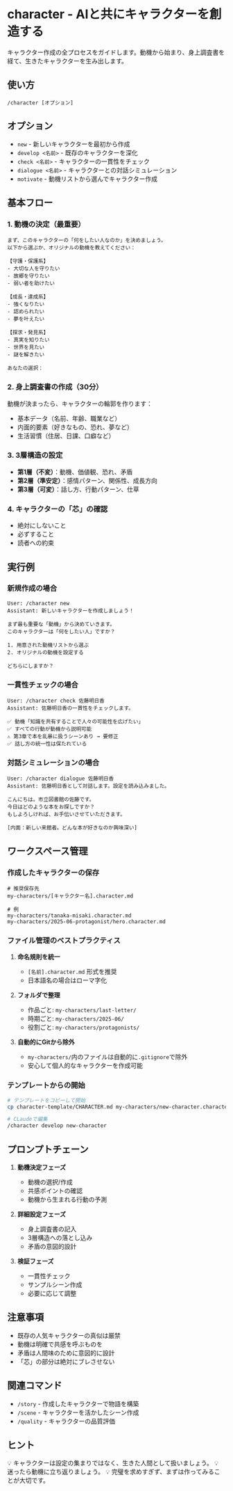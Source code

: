 # character - AIと共にキャラクターを創造する

キャラクター作成の全プロセスをガイドします。動機から始まり、身上調査書を経て、生きたキャラクターを生み出します。

## 使い方

```
/character [オプション]
```

## オプション

- `new` - 新しいキャラクターを最初から作成
- `develop <名前>` - 既存のキャラクターを深化
- `check <名前>` - キャラクターの一貫性をチェック
- `dialogue <名前>` - キャラクターとの対話シミュレーション
- `motivate` - 動機リストから選んでキャラクター作成

## 基本フロー

### 1. 動機の決定（最重要）
```
まず、このキャラクターの「何をしたい人なのか」を決めましょう。
以下から選ぶか、オリジナルの動機を教えてください：

【守護・保護系】
- 大切な人を守りたい
- 故郷を守りたい
- 弱い者を助けたい

【成長・達成系】
- 強くなりたい
- 認められたい
- 夢を叶えたい

【探求・発見系】
- 真実を知りたい
- 世界を見たい
- 謎を解きたい

あなたの選択：
```

### 2. 身上調査書の作成（30分）
動機が決まったら、キャラクターの輪郭を作ります：
- 基本データ（名前、年齢、職業など）
- 内面的要素（好きなもの、恐れ、夢など）
- 生活習慣（住居、日課、口癖など）

### 3. 3層構造の設定
- **第1層（不変）**：動機、価値観、恐れ、矛盾
- **第2層（準安定）**：感情パターン、関係性、成長方向
- **第3層（可変）**：話し方、行動パターン、仕草

### 4. キャラクターの「芯」の確認
- 絶対にしないこと
- 必ずすること
- 読者への約束

## 実行例

### 新規作成の場合
```
User: /character new
Assistant: 新しいキャラクターを作成しましょう！

まず最も重要な「動機」から決めていきます。
このキャラクターは「何をしたい人」ですか？

1. 用意された動機リストから選ぶ
2. オリジナルの動機を設定する

どちらにしますか？
```

### 一貫性チェックの場合
```
User: /character check 佐藤明日香
Assistant: 佐藤明日香の一貫性をチェックします。

✅ 動機「知識を共有することで人々の可能性を広げたい」
✅ すべての行動が動機から説明可能
⚠️ 第3章で本を乱暴に扱うシーンあり → 要修正
✅ 話し方の統一性は保たれている
```

### 対話シミュレーションの場合
```
User: /character dialogue 佐藤明日香
Assistant: 佐藤明日香として対話します。設定を読み込みました。

こんにちは。市立図書館の佐藤です。
今日はどのような本をお探しですか？
もしよろしければ、お手伝いさせていただきます。

[内面：新しい来館者。どんな本が好きなのか興味深い]
```

## ワークスペース管理

### 作成したキャラクターの保存
```
# 推奨保存先
my-characters/[キャラクター名].character.md

# 例
my-characters/tanaka-misaki.character.md
my-characters/2025-06-protagonist/hero.character.md
```

### ファイル管理のベストプラクティス
1. **命名規則を統一**
   - `[名前].character.md` 形式を推奨
   - 日本語名の場合はローマ字化

2. **フォルダで整理**
   - 作品ごと: `my-characters/last-letter/`
   - 時期ごと: `my-characters/2025-06/`
   - 役割ごと: `my-characters/protagonists/`

3. **自動的にGitから除外**
   - `my-characters/`内のファイルは自動的に`.gitignore`で除外
   - 安心して個人的なキャラクターを作成可能

### テンプレートからの開始
```bash
# テンプレートをコピーして開始
cp character-template/CHARACTER.md my-characters/new-character.character.md

# CLaudeで編集
/character develop new-character
```

## プロンプトチェーン

1. **動機決定フェーズ**
   - 動機の選択/作成
   - 共感ポイントの確認
   - 動機から生まれる行動の予測

2. **詳細設定フェーズ**
   - 身上調査書の記入
   - 3層構造への落とし込み
   - 矛盾の意図的設計

3. **検証フェーズ**
   - 一貫性チェック
   - サンプルシーン作成
   - 必要に応じて調整

## 注意事項

- 既存の人気キャラクターの真似は厳禁
- 動機は明確で共感を呼ぶものを
- 矛盾は人間味のために意図的に設計
- 「芯」の部分は絶対にブレさせない

## 関連コマンド

- `/story` - 作成したキャラクターで物語を構築
- `/scene` - キャラクターを活かしたシーン作成
- `/quality` - キャラクターの品質評価

## ヒント

💡 キャラクターは設定の集まりではなく、生きた人間として扱いましょう。
💡 迷ったら動機に立ち返りましょう。
💡 完璧を求めすぎず、まずは作ってみることが大切です。